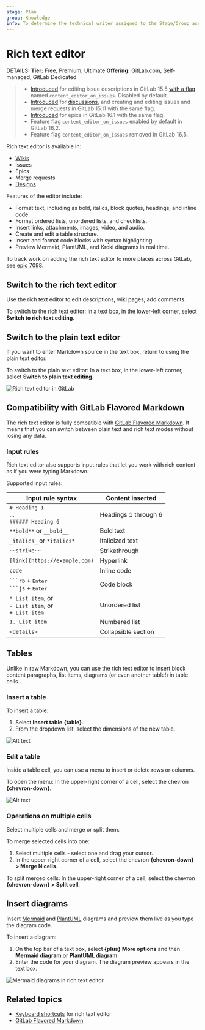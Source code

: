 ```yaml
---
stage: Plan
group: Knowledge
info: To determine the technical writer assigned to the Stage/Group associated with this page, see https://handbook.gitlab.com/handbook/product/ux/technical-writing/#assignments
---
```


# Rich text editor

DETAILS:
**Tier:** Free, Premium, Ultimate
**Offering:** GitLab.com, Self-managed, GitLab Dedicated

> - [Introduced](https://gitlab.com/gitlab-org/gitlab/-/issues/371931) for editing issue descriptions in GitLab 15.5 [with a flag](../administration/feature_flags.md) named `content_editor_on_issues`. Disabled by default.
> - [Introduced](https://gitlab.com/gitlab-org/gitlab/-/issues/382636) for [discussions](discussions/index.md), and creating and editing issues and merge requests in GitLab 15.11 with the same flag.
> - [Introduced](https://gitlab.com/gitlab-org/gitlab/-/issues/407507) for epics in GitLab 16.1 with the same flag.
> - Feature flag `content_editor_on_issues` enabled by default in GitLab 16.2.
> - Feature flag `content_editor_on_issues` removed in GitLab 16.5.

Rich text editor is available in:

- [Wikis](project/wiki/index.md)
- Issues
- Epics
- Merge requests
- [Designs](project/issues/design_management.md)

Features of the editor include:

- Format text, including as bold, italics, block quotes, headings, and inline code.
- Format ordered lists, unordered lists, and checklists.
- Insert links, attachments, images, video, and audio.
- Create and edit a table structure.
- Insert and format code blocks with syntax highlighting.
- Preview Mermaid, PlantUML, and Kroki diagrams in real time.

To track work on adding the rich text editor to more places across GitLab, see
[epic 7098](https://gitlab.com/groups/gitlab-org/-/epics/7098).

## Switch to the rich text editor

Use the rich text editor to edit descriptions, wiki pages, add comments.

To switch to the rich text editor: In a text box, in the lower-left corner, select
**Switch to rich text editing**.

## Switch to the plain text editor

If you want to enter Markdown source in the text box, return to using the plain text editor.

To switch to the plain text editor: In a text box, in the lower-left corner, select
**Switch to plain text editing**.

![Rich text editor in GitLab](img/rich_text_editor_01_v16_2.png)

## Compatibility with GitLab Flavored Markdown

The rich text editor is fully compatible with [GitLab Flavored Markdown](markdown.md).
It means that you can switch between plain text and rich text modes without losing any data.

### Input rules

Rich text editor also supports input rules that let you work with rich content as if you were
typing Markdown.

Supported input rules:

| Input rule syntax                                         | Content inserted     |
| --------------------------------------------------------- | -------------------- |
| `# Heading 1` <br>... <br> `###### Heading 6`             | Headings 1 through 6 |
| `**bold**` or `__bold__`                                  | Bold text            |
| `_italics_` or `*italics*`                                | Italicized text      |
| `~~strike~~`                                              | Strikethrough        |
| `[link](https://example.com)`                             | Hyperlink            |
| `code`                                                    | Inline code          |
| <code>&#96;&#96;&#96;rb</code> + <kbd>Enter</kbd> <br> <code>&#96;&#96;&#96;js</code> + <kbd>Enter</kbd> | Code block           |
| `* List item`, or<br> `- List item`, or<br> `+ List item` | Unordered list       |
| `1. List item`                                            | Numbered list        |
| `<details>`                                               | Collapsible section  |

## Tables

Unlike in raw Markdown, you can use the rich text editor to insert block content paragraphs,
list items, diagrams (or even another table!) in table cells.

### Insert a table

To insert a table:

1. Select **Insert table** **{table}**.
1. From the dropdown list, select the dimensions of the new table.

![Alt text](img/rich_text_editor_02_v16_2.png)

### Edit a table

Inside a table cell, you can use a menu to insert or delete rows or columns.

To open the menu: In the upper-right corner of a cell, select the chevron **{chevron-down}**.

![Alt text](img/rich_text_editor_03_v16_2.png)

### Operations on multiple cells

Select multiple cells and merge or split them.

To merge selected cells into one:

1. Select multiple cells - select one and drag your cursor.
1. In the upper-right corner of a cell, select the chevron **{chevron-down}** **> Merge N cells**.

To split merged cells: In the upper-right corner of a cell, select the chevron **{chevron-down}** **> Split cell**.

## Insert diagrams

Insert [Mermaid](https://mermaidjs.github.io/) and [PlantUML](https://plantuml.com/) diagrams and
preview them live as you type the diagram code.

To insert a diagram:

1. On the top bar of a text box, select **{plus}** **More options** and then **Mermaid diagram** or **PlantUML diagram**.
1. Enter the code for your diagram. The diagram preview appears in the text box.

![Mermaid diagrams in rich text editor](img/rich_text_editor_04_v16_2.png)

## Related topics

- [Keyboard shortcuts](shortcuts.md#rich-text-editor) for rich text editor
- [GitLab Flavored Markdown](markdown.md)
